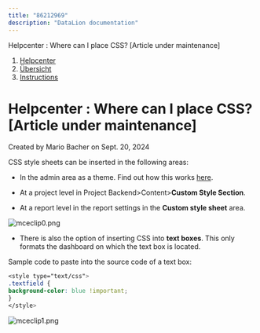 ```yaml
---
title: "86212969"
description: "DataLion documentation"
---
```


Helpcenter : Where can I place CSS? \[Article under maintenance\]  

1.  [Helpcenter](index.html)
2.  [Übersicht](2982609.html)
3.  [Instructions](Instructions_85524497.html)

# Helpcenter : Where can I place CSS? \[Article under maintenance\]

Created by Mario Bacher on Sept. 20, 2024

CSS style sheets can be inserted in the following areas:

-   In the admin area as a theme. Find out how this works [here](https://datalion.zendesk.com/hc/de/articles/4409265627154-Eigene-Themes-mit-CSS-erstellen).
    
-   At a project level in Project Backend>Content>**Custom Style Section**.
    
-   At a report level in the report settings in the **Custom style sheet** area.
    

![mceclip0.png](/img/86016256.png?width=760)

-   There is also the option of inserting CSS into **text boxes**. This only formats the dashboard on which the text box is located.
    

Sample code to paste into the source code of a text box:

```css
<style type="text/css">
.textfield {
background-color: blue !important;
}
</style>
```

![mceclip1.png](/img/86016263.png?width=760)